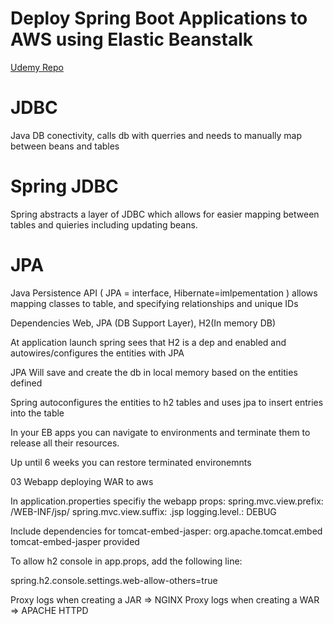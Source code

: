 # Deploy Spring Boot Applications to AWS using Elastic Beanstalk
[Udemy Repo](https://github.com/in28minutes/deploy-spring-boot-aws-eb)


# JDBC 

Java DB conectivity, calls db with querries and needs to manually map between beans and tables

# Spring JDBC 
Spring abstracts a layer of JDBC which allows for easier mapping between tables and quieries including updating beans. 

# JPA
Java Persistence API ( JPA = interface, Hibernate=imlpementation ) allows mapping classes to table, and specifying relationships and unique IDs

Dependencies
Web, JPA (DB Support Layer), H2(In memory DB)

At application launch spring sees that H2 is a dep and enabled and autowires/configures the entities with JPA

JPA Will save and create the db in local memory based on the entities defined 

Spring autoconfigures the entities to h2 tables and uses jpa to insert entries into the table


In your EB apps you can navigate to environments and terminate them to release all their resources. 

Up until 6 weeks you can restore terminated environemnts 


03 Webapp deploying WAR to aws

In application.properties specifiy the webapp props: 
spring.mvc.view.prefix: /WEB-INF/jsp/
spring.mvc.view.suffix: .jsp
logging.level.: DEBUG

Include dependencies for tomcat-embed-jasper: 
<dependency>
 <groupId>org.apache.tomcat.embed</groupId>
  <artifactId>tomcat-embed-jasper</artifactId>
  <scope>provided</scope>
</dependency>

To allow h2 console in app.props, add the following line:

spring.h2.console.settings.web-allow-others=true

Proxy logs when creating a JAR => NGINX
Proxy logs when creating a WAR => APACHE HTTPD
